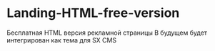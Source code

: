 # Landing-HTML-free-version
Бесплатная HTML версия рекламной страницы
В будущем будет интегрирован как тема для SX CMS
